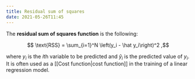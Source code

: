 ```yaml
---
title: Residual sum of squares
date: 2021-05-26T11:45
---
```


The **residual sum of squares function** is the following:

$$ \text{RSS} = \sum_{i=1}^N \left(y_i - \hat y_i\right)^2 ,$$

where $y_i$ is the $i$th variable to be predicted and $\hat y_i$ is the predicted value of $y_i$. It is often used as a [[Cost function|cost function]] in the training of a linear regression model.
